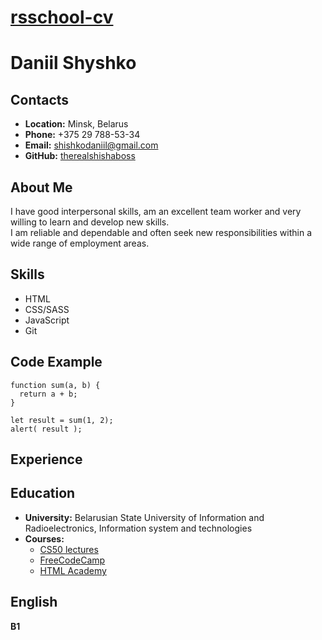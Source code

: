 # __[rsschool-cv](https://therealshishaboss.github.io/rsschool-cv/)__

# __Daniil Shyshko__

## __Contacts__
- __Location:__ Minsk, Belarus
- __Phone:__ +375 29 788-53-34
- __Email:__ shishkodaniil@gmail.com
- __GitHub:__ [therealshishaboss](https://github.com/therealshishaboss)

## __About Me__
I have good interpersonal skills, am an excellent team worker and very willing to learn and develop new skills.\
I am reliable and dependable and often seek new responsibilities within a wide range of employment areas. 

## __Skills__
- HTML
- CSS/SASS
- JavaScript
- Git

## __Code Example__
```
function sum(a, b) {
  return a + b;
}

let result = sum(1, 2);
alert( result );
```

## __Experience__

## __Education__ 
- __University:__ Belarusian State University of Information and Radioelectronics, Information system and technologies
- __Courses:__
  - [CS50 lectures](https://www.youtube.com/channel/UCcabW7890RKJzL968QWEykA)
  - [FreeCodeCamp](https://www.freecodecamp.org)
  - [HTML Academy](https://www.htmlacademy.ru)

## __English__
__B1__  




